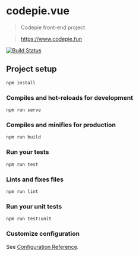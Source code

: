 # codepie.vue

> Codepie front-end project

> https://www.codepie.fun

[![Build Status](https://dev.azure.com/Zhiwen-Lin/Codepie/_apis/build/status/Codepie.vue?branchName=master)](https://dev.azure.com/Zhiwen-Lin/Codepie/_build/latest?definitionId=9&branchName=master)

## Project setup
```
npm install
```

### Compiles and hot-reloads for development
```
npm run serve
```

### Compiles and minifies for production
```
npm run build
```

### Run your tests
```
npm run test
```

### Lints and fixes files
```
npm run lint
```

### Run your unit tests
```
npm run test:unit
```

### Customize configuration
See [Configuration Reference](https://cli.vuejs.org/config/).
